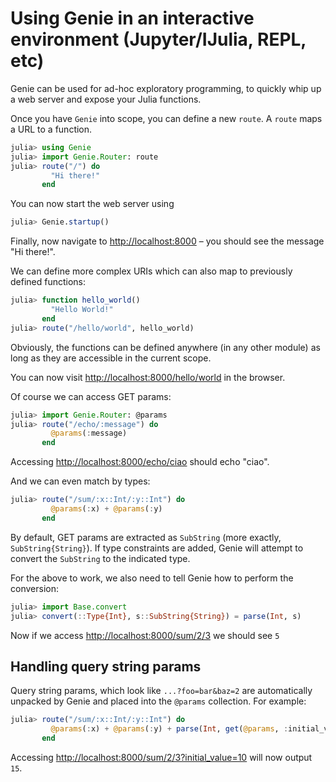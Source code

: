 # Using Genie in an interactive environment (Jupyter/IJulia, REPL, etc)

Genie can be used for ad-hoc exploratory programming, to quickly whip up a web server
and expose your Julia functions.

Once you have `Genie` into scope, you can define a new `route`.
A `route` maps a URL to a function.

```julia
julia> using Genie
julia> import Genie.Router: route
julia> route("/") do
         "Hi there!"
       end
```

You can now start the web server using

```julia
julia> Genie.startup()
```

Finally, now navigate to <http://localhost:8000> – you should see the message "Hi there!".

We can define more complex URIs which can also map to previously defined functions:

```julia
julia> function hello_world()
         "Hello World!"
       end
julia> route("/hello/world", hello_world)
```

Obviously, the functions can be defined anywhere (in any other module) as long as they are accessible in the current scope.

You can now visit <http://localhost:8000/hello/world> in the browser.

Of course we can access GET params:

```julia
julia> import Genie.Router: @params
julia> route("/echo/:message") do
         @params(:message)
       end
```

Accessing <http://localhost:8000/echo/ciao> should echo "ciao".

And we can even match by types:

```julia
julia> route("/sum/:x::Int/:y::Int") do
         @params(:x) + @params(:y)
       end
```

By default, GET params are extracted as `SubString` (more exactly, `SubString{String}`).
If type constraints are added, Genie will attempt to convert the `SubString` to the indicated type.

For the above to work, we also need to tell Genie how to perform the conversion:

```julia
julia> import Base.convert
julia> convert(::Type{Int}, s::SubString{String}) = parse(Int, s)
```

Now if we access <http://localhost:8000/sum/2/3> we should see `5`

## Handling query string params

Query string params, which look like `...?foo=bar&baz=2` are automatically unpacked by Genie and placed into the `@params` collection. For example:

```julia
julia> route("/sum/:x::Int/:y::Int") do
         @params(:x) + @params(:y) + parse(Int, get(@params, :initial_value, "0"))
       end
```

Accessing <http://localhost:8000/sum/2/3?initial_value=10> will now output `15`.
